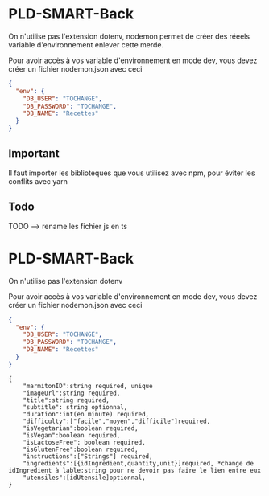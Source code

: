 # PLD-SMART-Back

On n'utilise pas l'extension dotenv, nodemon permet de créer des réeels variable d'environnement enlever cette merde.

Pour avoir accès à vos variable d'environnement en mode dev, vous devez créer un fichier nodemon.json avec ceci

```json
{
  "env": {
    "DB_USER": "TOCHANGE",
    "DB_PASSWORD": "TOCHANGE",
    "DB_NAME": "Recettes"
  }
}
```

## Important

Il faut importer les biblioteques que vous utilisez avec npm, pour éviter les conflits avec yarn

## Todo

TODO --> rename les fichier js en ts

# PLD-SMART-Back

On n'utilise pas l'extension dotenv

Pour avoir accès à vos variable d'environnement en mode dev, vous devez créer un fichier nodemon.json avec ceci

```json
{
  "env": {
    "DB_USER": "TOCHANGE",
    "DB_PASSWORD": "TOCHANGE",
    "DB_NAME": "Recettes"
  }
}
```

```
{
    "marmitonID":string required, unique
    "imageUrl":string required,
    "title":string required,
    "subtitle": string optionnal,
    "duration":int(en minute) required,
    "difficulty":["facile","moyen","difficile"]required,
    "isVegetarian":boolean required,
    "isVegan":boolean required,
    "isLactoseFree": boolean required,
    "isGlutenFree":boolean required,
    "instructions":["Strings"] required,
    "ingredients":[{idIngredient,quantity,unit}]required, *change de idIngredient à lable:string pour ne devoir pas faire le lien entre eux
    "utensiles":[idUtensile]optionnal,
}
```
